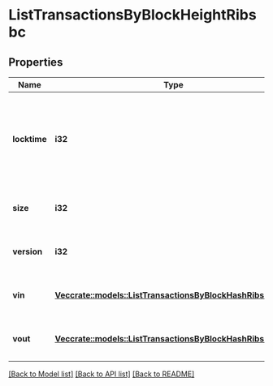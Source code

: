 # ListTransactionsByBlockHeightRibsbc

## Properties

Name | Type | Description | Notes
------------ | ------------- | ------------- | -------------
**locktime** | **i32** | Represents the time at which a particular transaction can be added to the blockchain. | 
**size** | **i32** | Represents the total size of this transaction. | 
**version** | **i32** | Represents the total size of this transaction. | 
**vin** | [**Vec<crate::models::ListTransactionsByBlockHashRibsbcVin>**](ListTransactionsByBlockHashRIBSBC_vin.md) | Represents the transaction inputs. | 
**vout** | [**Vec<crate::models::ListTransactionsByBlockHashRibsbcVout>**](ListTransactionsByBlockHashRIBSBC_vout.md) | Represents the transaction outputs. | 

[[Back to Model list]](../README.md#documentation-for-models) [[Back to API list]](../README.md#documentation-for-api-endpoints) [[Back to README]](../README.md)


